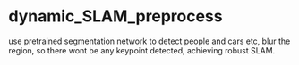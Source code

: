 # dynamic_SLAM_preprocess
use pretrained segmentation network to detect people and cars etc, blur the region, so there wont be any keypoint detected, 
achieving robust SLAM.
